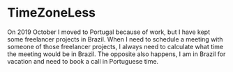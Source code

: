 # TimeZoneLess
On 2019 October I moved to Portugal because of work, but I have kept some freelancer projects in Brazil. When I need to schedule a meeting with someone of those freelancer projects, I always need to calculate what time the meeting would be in Brazil. The opposite also happens, I am in Brazil for vacation and need to book a call in Portuguese time.
